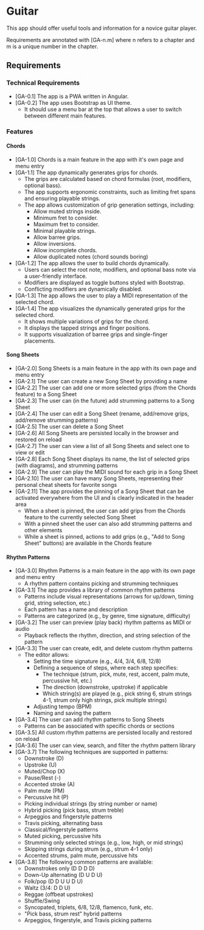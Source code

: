 # Guitar
This app should offer useful tools and information for a novice guitar player.

Requirements are annotated with [GA-n.m] where n refers to a chapter and m is a unique number in the chapter.

## Requirements

### Technical Requirements
* [GA-0.1] The app is a PWA written in Angular.
* [GA-0.2] The app uses Bootstrap as UI theme.
    * It should use a menu bar at the top that allows a user to switch between different main features.

### Features

#### Chords
* [GA-1.0] Chords is a main feature in the app with it's own page and menu entry
* [GA-1.1] The app dynamically generates grips for chords.
    * The grips are calculated based on chord formulas (root, modifiers, optional bass).
    * The app supports ergonomic constraints, such as limiting fret spans and ensuring playable strings.
    * The app allows customization of grip generation settings, including:
        * Allow muted strings inside.
        * Minimum fret to consider.
        * Maximum fret to consider.
        * Minimal playable strings.
        * Allow barree grips.
        * Allow inversions.
        * Allow incomplete chords.
        * Allow duplicated notes (chord sounds boring)
* [GA-1.2] The app allows the user to build chords dynamically.
    * Users can select the root note, modifiers, and optional bass note via a user-friendly interface.
    * Modifiers are displayed as toggle buttons styled with Bootstrap.
    * Conflicting modifiers are dynamically disabled.
* [GA-1.3] The app allows the user to play a MIDI representation of the selected chord.
* [GA-1.4] The app visualizes the dynamically generated grips for the selected chord.
    * It shows multiple variations of grips for the chord.
    * It displays the tapped strings and finger positions.
    * It supports visualization of barree grips and single-finger placements.

#### Song Sheets
* [GA-2.0] Song Sheets is a main feature in the app with its own page and menu entry
* [GA-2.1] The user can create a new Song Sheet by providing a name
* [GA-2.2] The user can add one or more selected grips (from the Chords feature) to a Song Sheet
* [GA-2.3] The user can (in the future) add strumming patterns to a Song Sheet
* [GA-2.4] The user can edit a Song Sheet (rename, add/remove grips, add/remove strumming patterns)
* [GA-2.5] The user can delete a Song Sheet
* [GA-2.6] All Song Sheets are persisted locally in the browser and restored on reload
* [GA-2.7] The user can view a list of all Song Sheets and select one to view or edit
* [GA-2.8] Each Song Sheet displays its name, the list of selected grips (with diagrams), and strumming patterns
* [GA-2.9] The user can play the MIDI sound for each grip in a Song Sheet
* [GA-2.10] The user can have many Song Sheets, representing their personal cheat sheets for favorite songs
* [GA-2.11] The app provides the pinning of a Song Sheet that can be activated everywhere from the UI and is clearly indicated in the header area
    * When a sheet is pinned, the user can add grips from the Chords feature to the currently selected Song Sheet
    * With a pinned sheet the user can also add strumming patterns and other elements
    * While a sheet is pinned, actions to add grips (e.g., "Add to Song Sheet" buttons) are available in the Chords feature

#### Rhythm Patterns
* [GA-3.0] Rhythm Patterns is a main feature in the app with its own page and menu entry
    * A rhythm pattern contains picking and strumming techniques
* [GA-3.1] The app provides a library of common rhythm patterns
    * Patterns include visual representations (arrows for up/down, timing grid, string selection, etc.)
    * Each pattern has a name and description
    * Patterns are categorized (e.g., by genre, time signature, difficulty)
* [GA-3.2] The user can preview (play back) rhythm patterns as MIDI or audio
    * Playback reflects the rhythm, direction, and string selection of the pattern
* [GA-3.3] The user can create, edit, and delete custom rhythm patterns
    * The editor allows:
        * Setting the time signature (e.g., 4/4, 3/4, 6/8, 12/8)
        * Defining a sequence of steps, where each step specifies:
            * The technique (strum, pick, mute, rest, accent, palm mute, percussive hit, etc.)
            * The direction (downstroke, upstroke) if applicable
            * Which string(s) are played (e.g., pick string 6, strum strings 4-1, strum only high strings, pick multiple strings)
        * Adjusting tempo (BPM)
        * Naming and saving the pattern
* [GA-3.4] The user can add rhythm patterns to Song Sheets
    * Patterns can be associated with specific chords or sections
* [GA-3.5] All custom rhythm patterns are persisted locally and restored on reload
* [GA-3.6] The user can view, search, and filter the rhythm pattern library
* [GA-3.7] The following techniques are supported in patterns:
    * Downstroke (D)
    * Upstroke (U)
    * Muted/Chop (X)
    * Pause/Rest (-)
    * Accented stroke (A)
    * Palm mute (PM)
    * Percussive hit (P)
    * Picking individual strings (by string number or name)
    * Hybrid picking (pick bass, strum treble)
    * Arpeggios and fingerstyle patterns
    * Travis picking, alternating bass
    * Classical/fingerstyle patterns
    * Muted picking, percussive hits
    * Strumming only selected strings (e.g., low, high, or mid strings)
    * Skipping strings during strum (e.g., strum 4-1 only)
    * Accented strums, palm mute, percussive hits
* [GA-3.8] The following common patterns are available:
    * Downstrokes only (D D D D)
    * Down-Up alternating (D U D U)
    * Folk/pop (D D U U D U)
    * Waltz (3/4: D D U)
    * Reggae (offbeat upstrokes)
    * Shuffle/Swing
    * Syncopated, triplets, 6/8, 12/8, flamenco, funk, etc.
    * "Pick bass, strum rest" hybrid patterns
    * Arpeggios, fingerstyle, and Travis picking patterns
